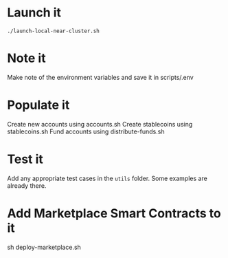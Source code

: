 # Launch it
`./launch-local-near-cluster.sh`

# Note it
Make note of the environment variables and save it in scripts/.env


# Populate it
Create new accounts using accounts.sh
Create stablecoins using stablecoins.sh
Fund accounts using distribute-funds.sh

# Test it
Add any appropriate test cases in the `utils` folder. Some examples are already there.

# Add Marketplace Smart Contracts to it
sh deploy-marketplace.sh